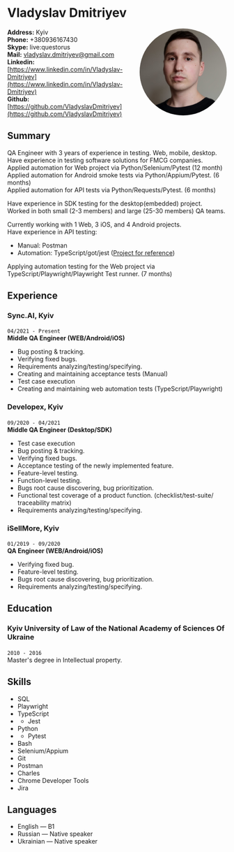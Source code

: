 # Vladyslav Dmitriyev  

<img src="./img/vlad.jpg" width="200px" style="float: right; border-radius: 50%"/>


**Address:** Kyiv  
**Phone:** +380936167430  
**Skype:** live:questorus  
**Mail:** vladyslav.dmitriyev@gmail.com  
**Linkedin:** [https://www.linkedin.com/in/Vladyslav-Dmitriyev](https://www.linkedin.com/in/Vladyslav-Dmitriyev)  
**Github:** [https://github.com/VladyslavDmitriyev](https://github.com/VladyslavDmitriyev)  

## **Summary**
QA Engineer with 3 years of experience in testing. Web, mobile, desktop.  
Have experience in testing software solutions for FMCG companies.  
Applied automation for Web project via Python/Selenium/Pytest (12 month)  
Applied automation for Android smoke tests via Python/Appium/Pytest. (6 months)  
Applied automation for API tests via Python/Requests/Pytest. (6 months)  

Have experience in SDK testing for the desktop(embedded) project.  
Worked in both small (2-3 members) and large (25-30 members) QA teams.  

Currently working with 1 Web, 3 iOS, and 4 Android projects.  
Have experience in API testing:


- Manual: Postman  
- Automation: TypeScript/got/jest ([Project for reference](https://github.com/VladyslavDmitriyev/ts-api-testing))  

Applying automation testing for the Web project via TypeScript/Playwright/Playwright Test runner. (7 months)  



## **Experience**

### Sync.AI, Kyiv  
`04/2021 - Present`  
**Middle QA Engineer (WEB/Android/iOS)**  

- Bug posting & tracking.
- Verifying fixed bugs.
- Requirements analyzing/testing/specifying.
- Creating and maintaining acceptance tests (Manual)
- Test case execution
- Creating and maintaining web automation tests (TypeScript/Playwright)



### Developex, Kyiv  
`09/2020 - 04/2021`  
**Middle QA Engineer (Desktop/SDK)**  

- Test case execution
- Bug posting & tracking.
- Verifying fixed bugs.
- Acceptance testing of the newly implemented feature.
- Feature-level testing.
- Function-level testing.
- Bugs root cause discovering, bug prioritization.
- Functional test coverage of a product function. (checklist/test-suite/
traceability matrix)
- Requirements analyzing/testing/specifying.



### iSellMore, Kyiv  
`01/2019 - 09/2020`  
**QA Engineer (WEB/Android/iOS)**  

- Verifying fixed bug.
- Feature-level testing.
- Bugs root cause discovering, bug prioritization.
- Requirements analyzing/testing/specifying.

## **Education**

### Kyiv University of Law of the National Academy of Sciences Of Ukraine  
`2010 - 2016`  
  Master's degree in Intellectual property.

## **Skills**  

- SQL
- Playwright
- TypeScript
- - Jest
- Python
- - Pytest
- Bash
- Selenium/Appium
- Git
- Postman
- Charles
- Chrome Developer Tools
- Jira

## **Languages**
- English — B1  
- Russian — Native speaker  
- Ukrainian — Native speaker  